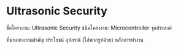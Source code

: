 # Ultrasonic Security

ชื่อโครงงาน: Ultrasonic Security
ชนิดโครงงาน: Microcontroller
จุดประสงค์
  
ที่มาและความสำคัญ
ประโยชน์
อุปกรณ์ (ใส่พวกรูปด้วย)
หลักการทำงาน
